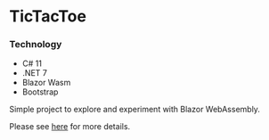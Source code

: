 # TicTacToe

### Technology

- C# 11
- .NET 7
- Blazor Wasm
- Bootstrap

Simple project to explore and experiment with Blazor WebAssembly.

Please see [here](https://www.beyondvelocity.com/post/148) for more details.
